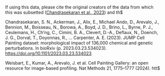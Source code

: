 If using this data, please cite the original creators of the data from which this was subsetted ([Chandrasekaran et al., 2023](https://doi.org/10.1101/2023.03.23.534023)) and th$

Chandrasekaran, S. N., Ackerman, J., Alix, E., Michael Ando, D., Arevalo, J., Bennion, M., Boisseau, N., Borowa, A., Boyd, J. D., Brino, L., Byrne, P. J., Ceulemans, H., Ch’ng, C., Cimini, B. A., Clevert, D.-A., Deflaux, N., Doench, J. G., Dorval, T., Doyonnas, R., … Carpenter, A. E. (2023). JUMP Cell Painting dataset: morphological impact of 136,000 chemical and genetic perturbations. In bioRxiv (p. 2023.03.23.534023). https://doi.org/10.1101/2023.03.23.534023

Weisbart, E., Kumar, A., Arevalo, J. et al. Cell Painting Gallery: an open resource for image-based profiling. Nat Methods 21, 1775–1777 (2024). htt$
